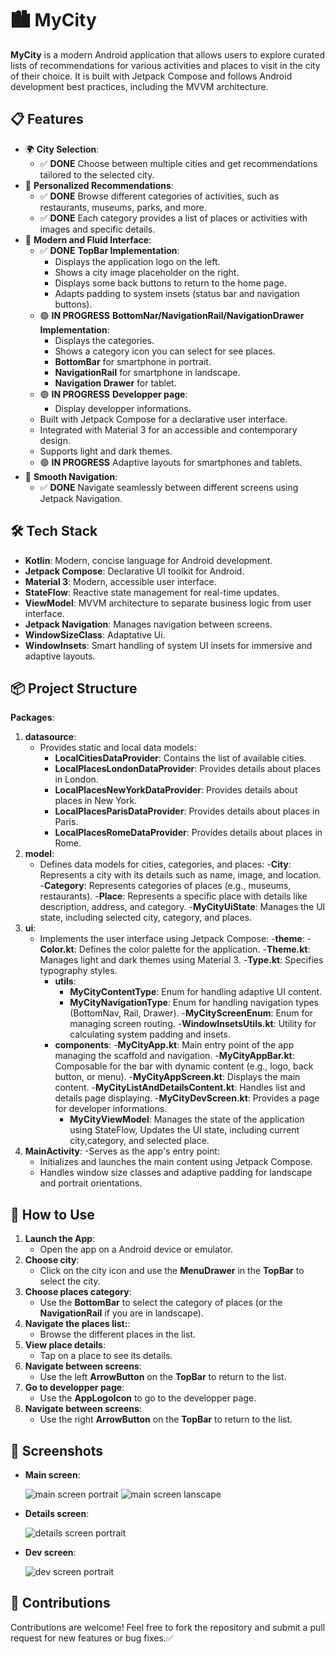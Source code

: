 # 🏙️ **MyCity**
**MyCity** is a modern Android application that allows users to explore curated lists of recommendations for various activities and places to visit in the city of their choice. It is built with Jetpack Compose and follows Android development best practices, including the MVVM architecture.

## 📋 **Features**
   - 🌍 **City Selection**:
      - ✅ **DONE** Choose between multiple cities and get recommendations tailored to the selected city.
   - 🌟 **Personalized Recommendations**:
      - ✅ **DONE** Browse different categories of activities, such as restaurants, museums, parks, and more.
      - ✅ **DONE**  Each category provides a list of places or activities with images and specific details.
   - 🎨 **Modern and Fluid Interface**:
      - ✅ **DONE** **TopBar Implementation**:
         - Displays the application logo on the left.
         - Shows a city image placeholder on the right.
         - Displays some back buttons to return to the home page.
         - Adapts padding to system insets (status bar and navigation buttons).
      - 🟢 **IN PROGRESS** **BottomNar/NavigationRail/NavigationDrawer Implementation**:
         - Displays the categories.
         - Shows a category icon you can select for see places.
         - **BottomBar** for smartphone in portrait.
         - **NavigationRail** for smartphone in landscape.
         - **Navigation Drawer** for tablet.
      - 🟢 **IN PROGRESS** **Developper page**:
         - Display developper informations.
      - Built with Jetpack Compose for a declarative user interface.
      - Integrated with Material 3 for an accessible and contemporary design.
      - Supports light and dark themes.
      - 🟢 **IN PROGRESS** Adaptive layouts for smartphones and tablets.
   - 🔄 **Smooth Navigation**:
      - ✅ **DONE** Navigate seamlessly between different screens using Jetpack Navigation.                   

## 🛠️ **Tech Stack**
   - **Kotlin**: Modern, concise language for Android development.
   - **Jetpack Compose**: Declarative UI toolkit for Android.
   - **Material 3**: Modern, accessible user interface.
   - **StateFlow**: Reactive state management for real-time updates.
   - **ViewModel**: MVVM architecture to separate business logic from user interface.
   - **Jetpack Navigation**: Manages navigation between screens.
   - **WindowSizeClass**: Adaptative Ui.
   - **WindowInsets**: Smart handling of system UI insets for immersive and adaptive layouts.

## 📦 **Project Structure**
**Packages**:
1. **datasource**:
   - Provides static and local data models:
      - **LocalCitiesDataProvider**: Contains the list of available cities.
      - **LocalPlacesLondonDataProvider**: Provides details about places in London.
      - **LocalPlacesNewYorkDataProvider**: Provides details about places in New York.
      - **LocalPlacesParisDataProvider**: Provides details about places in Paris.
      - **LocalPlacesRomeDataProvider**: Provides details about places in Rome.
2. **model**:
   - Defines data models for cities, categories, and places:
      -**City**: Represents a city with its details such as name, image, and location.
      -**Category**: Represents categories of places (e.g., museums, restaurants).
      -**Place**: Represents a specific place with details like description, address, and category.
      -**MyCityUiState**: Manages the UI state, including selected city, category, and places.
3. **ui**:
   - Implements the user interface using Jetpack Compose:
      -**theme**:
         -**Color.kt**: Defines the color palette for the application.
         -**Theme.kt**: Manages light and dark themes using Material 3.
         -**Type.kt**: Specifies typography styles.
      - **utils**:
         - **MyCityContentType**: Enum for handling adaptive UI content.
         - **MyCityNavigationType**: Enum for handling navigation types (BottomNav, Rail, Drawer).
         -**MyCityScreenEnum**: Enum for managing screen routing.
         -**WindowInsetsUtils.kt**: Utility for calculating system padding and insets.
      - **components**:
         -**MyCityApp.kt**: Main entry point of the app managing the scaffold and navigation.
         -**MyCityAppBar.kt**: Composable for the bar with dynamic content (e.g., logo, back button, or menu).
         -**MyCityAppScreen.kt**: Displays the main content.
         -**MyCityListAndDetailsContent.kt**: Handles list and details page displaying.
         -**MyCityDevScreen.kt**: Provides a page for developer informations.
         - **MyCityViewModel**: Manages the state of the application using StateFlow, Updates the UI state, including current city,category, and selected place.
4. **MainActivity**:
   -Serves as the app's entry point:
      - Initializes and launches the main content using Jetpack Compose.
      - Handles window size classes and adaptive padding for landscape and portrait orientations.

## 🚀 **How to Use**
1. **Launch the App**:
   - Open the app on a Android device or emulator.
2. **Choose city**:
   - Click on the city icon and use the **MenuDrawer** in the **TopBar** to select the city.
3. **Choose places category**:
   - Use the **BottomBar** to select the category of places (or the **NavigationRail** if you are in landscape).
4. **Navigate the places list:**:
   - Browse the different places in the list.
5. **View place details**:
   - Tap on a place to see its details.
6. **Navigate between screens**:
   - Use the left **ArrowButton** on the **TopBar** to return to the list.
7. **Go to developper page**:
   - Use the **AppLogoIcon** to go to the developper page.
8. **Navigate between screens**:
   - Use the right **ArrowButton** on the **TopBar** to return to the list.

   
## 📸 **Screenshots**
- **Main screen**:

   ![main screen portrait](screenshots/main_screen_portrait.png)
   ![main screen lanscape](screenshots/main_screen_landscape.png)

- **Details screen**:

   ![details screen portrait](screenshots/details_screen_portrait.png)

- **Dev screen**:

   ![dev screen portrait](screenshots/dev_screen_portrait.png)

## 🤝 **Contributions**
Contributions are welcome! Feel free to fork the repository and submit a pull request for new features or bug fixes.✅